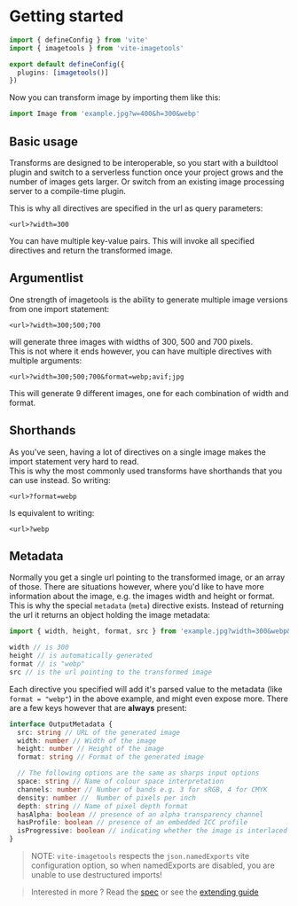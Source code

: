 # Getting started

```ts
import { defineConfig } from 'vite'
import { imagetools } from 'vite-imagetools'

export default defineConfig({
  plugins: [imagetools()]
})
```

Now you can transform image by importing them like this:

```js
import Image from 'example.jpg?w=400&h=300&webp'
```

## Basic usage

Transforms are designed to be interoperable, so you start with a buildtool plugin and switch to a serverless function
once your project grows and the number of images gets larger. Or switch from an existing image processing server to a
compile-time plugin.

This is why all directives are specified in the url as query parameters:

```
<url>?width=300
```

You can have multiple key-value pairs. This will invoke all specified directives and return the transformed image.

## Argumentlist

One strength of imagetools is the ability to generate multiple image versions from one import statement:

```
<url>?width=300;500;700
```

will generate three images with widths of 300, 500 and 700 pixels.<br> This is not where it ends however, you can have
multiple directives with multiple arguments:

```
<url>?width=300;500;700&format=webp;avif;jpg
```

This will generate 9 different images, one for each combination of width and format.

## Shorthands

As you've seen, having a lot of directives on a single image makes the import statement very hard to read.<br> This is
why the most commonly used transforms have shorthands that you can use instead. So writing:

```
<url>?format=webp
```

Is equivalent to writing:

```
<url>?webp
```

## Metadata

Normally you get a single url pointing to the transformed image, or an array of those. There are situations however, where you'd like to have more information about the image, e.g. the images width and height or format.
This is why the special `metadata` (`meta`) directive exists. Instead of returning the url it returns an object holding the image metadata:

```js
import { width, height, format, src } from 'example.jpg?width=300&webp&metadata'

width // is 300
height // is automatically generated
format // is "webp"
src // is the url pointing to the transformed image
```

Each directive you specified will add it's parsed value to the metadata (like `format = "webp"`) in the above example,
and might even expose more. There are a few keys however that are **always** present:

```ts
interface OutputMetadata {
  src: string // URL of the generated image
  width: number // Width of the image
  height: number // Height of the image
  format: string // Format of the generated image

  // The following options are the same as sharps input options
  space: string // Name of colour space interpretation
  channels: number // Number of bands e.g. 3 for sRGB, 4 for CMYK
  density: number //  Number of pixels per inch
  depth: string // Name of pixel depth format
  hasAlpha: boolean // presence of an alpha transparency channel
  hasProfile: boolean // presence of an embedded ICC profile
  isProgressive: boolean // indicating whether the image is interlaced using a progressive scan
}
```

> NOTE: `vite-imagetools` respects the `json.namedExports` vite configuration option, so when namedExports are disabled,
> you are unable to use destructured imports!

> Interested in more ? Read the [spec](../spec.md) or see the [extending guide](extending.md)
